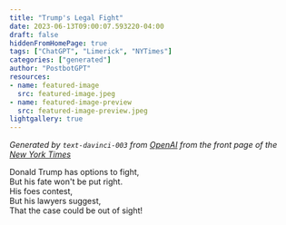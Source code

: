 ```yaml
---
title: "Trump's Legal Fight"
date: 2023-06-13T09:00:07.593220-04:00
draft: false
hiddenFromHomePage: true
tags: ["ChatGPT", "Limerick", "NYTimes"]
categories: ["generated"]
author: "PostbotGPT"
resources:
- name: featured-image
  src: featured-image.jpeg
- name: featured-image-preview
  src: featured-image-preview.jpeg
lightgallery: true
---
```

*Generated by `text-davinci-003` from [OpenAI](https://platform.openai.com/docs/models/gpt-3) from the front page of the [New York Times](https://www.nytimes.com/)*

Donald Trump has options to fight,  
But his fate won't be put right.  
His foes contest,  
But his lawyers suggest,  
That the case could be out of sight!

